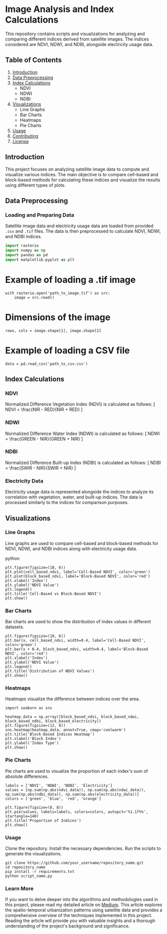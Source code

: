 # Image Analysis and Index Calculations

This repository contains scripts and visualizations for analyzing and comparing different indices derived from satellite images. The indices considered are NDVI, NDWI, and NDBI, alongside electricity usage data.

## Table of Contents

1. [Introduction](#introduction)
2. [Data Preprocessing](#data-preprocessing)
3. [Index Calculations](#index-calculations)
    - NDVI
    - NDWI
    - NDBI
4. [Visualizations](#visualizations)
    - Line Graphs
    - Bar Charts
    - Heatmaps
    - Pie Charts
5. [Usage](#usage)
6. [Contributing](#contributing)
7. [License](#license)

## Introduction

This project focuses on analyzing satellite image data to compute and visualize various indices. The main objective is to compare cell-based and block-based methods for calculating these indices and visualize the results using different types of plots.

## Data Preprocessing

### Loading and Preparing Data

Satellite image data and electricity usage data are loaded from provided `.csv` and `.tif` files. The data is then preprocessed to calculate NDVI, NDWI, and NDBI indices.

```python
import rasterio
import numpy as np
import pandas as pd
import matplotlib.pyplot as plt
```
# Example of loading a .tif image
```
with rasterio.open('path_to_image.tif') as src:
    image = src.read()
```
# Dimensions of the image
```
rows, cols = image.shape[1], image.shape[2]
```
# Example of loading a CSV file
```
data = pd.read_csv('path_to_csv.csv')
```

## Index Calculations

### NDVI
Normalized Difference Vegetation Index (NDVI) is calculated as follows:
\[ NDVI = \frac{NIR - RED}{NIR + RED} \]

### NDWI
Normalized Difference Water Index (NDWI) is calculated as follows:
\[ NDWI = \frac{GREEN - NIR}{GREEN + NIR} \]

### NDBI
Normalized Difference Built-up Index (NDBI) is calculated as follows:
\[ NDBI = \frac{SWIR - NIR}{SWIR + NIR} \]

### Electricity Data
Electricity usage data is represented alongside the indices to analyze its correlation with vegetation, water, and built-up indices. The data is processed similarly to the indices for comparison purposes.


## Visualizations

### Line Graphs
Line graphs are used to compare cell-based and block-based methods for NDVI, NDWI, and NDBI indices along with electricity usage data.

python
```
plt.figure(figsize=(10, 6))
plt.plot(cell_based_ndvi, label='Cell-Based NDVI', color='green')
plt.plot(block_based_ndvi, label='Block-Based NDVI', color='red')
plt.xlabel('Index')
plt.ylabel('NDVI Value')
plt.legend()
plt.title('Cell-Based vs Block-Based NDVI')
plt.show()
```

### Bar Charts
Bar charts are used to show the distribution of index values in different datasets.
```
plt.figure(figsize=(10, 6))
plt.bar(x, cell_based_ndvi, width=0.4, label='Cell-Based NDVI', color='green')
plt.bar(x + 0.4, block_based_ndvi, width=0.4, label='Block-Based NDVI', color='red')
plt.xlabel('Index')
plt.ylabel('NDVI Value')
plt.legend()
plt.title('Distribution of NDVI Values')
plt.show()
```
### Heatmaps
Heatmaps visualize the difference between indices over the area.

```
import seaborn as sns

heatmap_data = np.array([block_based_ndvi, block_based_ndwi, block_based_ndbi, block_based_electricity])
plt.figure(figsize=(12, 8))
sns.heatmap(heatmap_data, annot=True, cmap='coolwarm')
plt.title('Block-Based Indices Heatmap')
plt.xlabel('Block Index')
plt.ylabel('Index Type')
plt.show()

```
### Pie Charts
Pie charts are used to visualize the proportion of each index's sum of absolute differences.


```
labels = ['NDVI', 'NDWI', 'NDBI', 'Electricity']
values = [np.sum(np.abs(ndvi_data)), np.sum(np.abs(ndwi_data)), np.sum(np.abs(ndbi_data)), np.sum(np.abs(electricity_data))]
colors = ['green', 'blue', 'red', 'orange']

plt.figure(figsize=(8, 8))
plt.pie(values, labels=labels, colors=colors, autopct='%1.1f%%', startangle=140)
plt.title('Proportion of Indices')
plt.show()

```
### Usage
Clone the repository.
Install the necessary dependencies.
Run the scripts to generate the visualizations.
```
git clone https://github.com/your_username/repository_name.git
cd repository_name
pip install -r requirements.txt
python script_name.py

```

### Learn More
If you want to delve deeper into the algorithms and methodologies used in this project, please read my detailed article on [Medium](https://medium.com/@royabhisek083/exploring-spatio-temporal-urbanization-patterns-using-satellite-data-278b8c8a46ff). This article explores the spatio-temporal urbanization patterns using satellite data and provides a comprehensive overview of the techniques implemented in this project. Reading the article will provide you with valuable insights and a thorough understanding of the project's background and significance.






